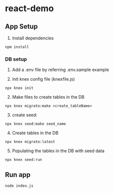 # react-demo

## App Setup

1. Install dependencies

```
npm install
```

### DB setup

1. Add a .env file by referring .env.sample example

2. Init knex config file (knexfile.js)

```
npx knex init
```

2. Make files to create tables in the DB

```
npx knex migrate:make <create_tableName>
```

3. create seed:  
```
npx knex seed:make seed_name
```

4. Create tables in the DB

```
npx knex migrate:latest
```

5. Populating the tables in the DB with seed data

```
npx knex seed:run
```

## Run app

```
node index.js
```
